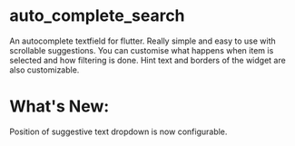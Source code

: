 # auto_complete_search

An autocomplete textfield for flutter. Really simple and easy to use with scrollable suggestions. You can customise what happens when item is selected and how filtering is done. Hint text and borders of the widget are also customizable.

# What's New:

Position of suggestive text dropdown is now configurable.